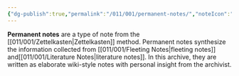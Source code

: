 ```yaml
---
{"dg-publish":true,"permalink":"/011/001/permanent-notes/","noteIcon":"1","created":"2024-10-19T20:27:19.000-07:00","updated":"2024-09-26T15:41:51.144-07:00"}
---
```


**Permanent notes** are a type of note from the [[011/001/Zettelkasten\|Zettelkasten]] method. Permanent notes synthesize the information collected from [[011/001/Fleeting Notes\|fleeting notes]] and[[011/001/Literature Notes\|literature notes]]. In this archive, they are written as elaborate wiki-style notes with personal insight from the archivist.